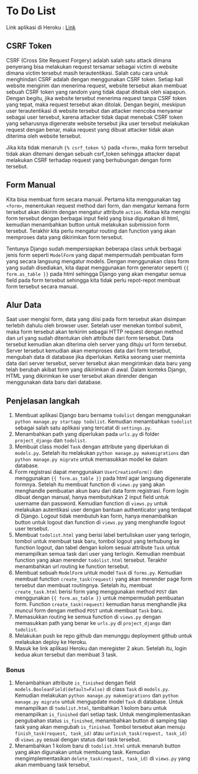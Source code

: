# To Do List

Link aplikasi di Heroku : [Link](https://pbp-tugas-2-insta-x.herokuapp.com/todolist)

## CSRF Token
CSRF (Cross Site Request Forgery) adalah salah satu attack dimana penyerang bisa melakukan request tersamar sebagai victim di website dimana victim tersebut masih terautentikasi. Salah catu cara untuk menghindari CSRF adalah dengan menggunakan CSRF token. Setiap kali website mengirim dan menerima request, website tersebut akan membuat sebuah CSRF token yang random yang tidak dapat ditebak oleh siapapun. Dengan begitu, jika website tersebut menerima request tanpa CSRF token yang tepat, maka request tersebut akan ditolak. Dengan begini, meskipun user terautentikasi di website tersebut dan attacker mencoba menyamar sebagai user tersebut, karena attacker tidak dapat menebak CSRF token yang seharusnya digenerate website tersebut jika user tersebut melakukan request dengan benar, maka request yang dibuat attacker tidak akan diterima oleh website tersebut.

Jika kita tidak menaruh `{% csrf_token %}` pada `<form>`, maka form tersebut tidak akan ditemani dengan sebuah csrf_token sehingga attacker dapat melakukan CSRF terhadap request yang berhubungan dengan form tersebut.

## Form Manual
Kita bisa membuat form secara manual. Pertama kita menggunakan tag `<form>`, menentukan request method dari form, dan mengatur kemana form tersebut akan dikirim dengan mengatur attribute `action`. Kedua kita mengisi form tersebut dengan berbagai input field yang bisa digunakan di html, kemudian menambahkan button untuk melakukan submission form tersebut. Terakhir kita perlu mengatur routing dan function yang akan memproses data yang dikirimkan form tersebut.

Tentunya Django sudah mempersiapkan beberapa class untuk berbagai jenis form seperti `ModelForm` yang dapat mempermudah pembuatan form yang secara langsung mengatur models. Dengan menggunakan class form yang sudah disediakan, kita dapat menggunakan form generator seperti `{{ form.as_table }}` pada html sehingga Django yang akan mengatur semua field pada form tersebut sehingga kita tidak perlu repot-repot membuat form tersebut secara manual.

## Alur Data
Saat user mengisi form, data yang diisi pada form tersebut akan disimpan terlebih dahulu oleh browser user. Setelah user menekan tombol submit, maka form tersebut akan terkirim sebagai HTTP request dengan method dan url yang sudah ditentukan oleh attribute dari form tersebut. Data tersebut kemudian akan diterima oleh server yang dituju url form tersebut. Server tersebut kemudian akan memproses data dari form tersebut, mengubah data di database jika diperlukan. Ketika seorang user meminta data dari server tersebut, server tersebut akan mengirimkan data baru yang telah berubah akibat form yang dikirimkan di awal. Dalam konteks Django, HTML yang dikirimkan ke user tersebut akan dirender dengan menggunakan data baru dari database.

## Penjelasan langkah
1. Membuat aplikasi Django baru bernama `todolist` dengan menggunakan `python manage.py startapp todolist`. Kemudian menambahkan `todolist` sebagai salah satu aplikasi yang tercatat di `settings.py`.
2. Menambahkan path yang diperlukan pada `urls.py` di folder `project_django` dan `todolist`.
3. Membuat class model `Task` dengan attribute yang diperlukan di `models.py`. Setelah itu melakukan `python manage.py makemigrations` dan `python manage.py migrate` untuk memasukkan model ke dalam database.
4. Form registrasi dapat menggunakan `UserCreationForm()` dan menggunakan `{{ form.as_table }}` pada html agar langsung digenerate formnya. Setelah itu membuat function di `views.py` yang akan menghandle pembuatan akun baru dari data form registrasi. Form login dibuat dengan manual, hanya membutuhkan 2 input field untuk username dan password. Kemudian function di `views.py` untuk melakukan autentikasi user dengan bantuan authenticator yang terdapat di Django. Logout tidak membutuh kan form, hanya menambahkan button untuk logout dan function di `views.py` yang menghandle logout user tersebut.
5. Membuat `todolist.html` yang berisi label bertuliskan user yang terlogin, tombol untuk membuat task baru, tombol logout yang terhubung ke function logout, dan tabel dengan kolom sesuai attribute `Task` untuk menampilkan semua task dari user yang terlogin. Kemudian membuat function yang akan merender `todolist.html` tersebut. Terakhir menambahkan url routing ke function tersebut.
6. Membuat sebuah `ModelForm` untuk model `Task` di `forms.py`. Kemudian membuat function `create_task(request)` yang akan merender page form tersebut dan membuat routingnya. Setelah itu, membuat `create_task.html` berisi form yang menggunakan method `POST` dan menggunakan `{{ form.as_table }}` untuk mempermudah pembuatan form. Function `create_task(request)` kemudian harus menghandle jika muncul form dengan method `POST` untuk membuat `Task` baru.
7. Memasukkan routing ke semua function di `views.py` dengan memasukkan path yang benar ke `urls.py` di `project_django` dan `todolist`.
8. Melakukan push ke repo github dan menunggu deployment github untuk melakukan deploy ke Heroku.
9. Masuk ke link aplikasi Heroku dan meregister 2 akun. Setelah itu, login kedua akun tersebut dan membuat 3 task.
### Bonus
1. Menambahkan attribute `is_finished` dengan field `models.BooleanField(default=False)` di class `Task` di `models.py`. Kemudian melakukan `python manage.py makemigrations` dan `python manage.py migrate` untuk mengupdate model `Task` di database. Untuk menampilkan di `todolist.html`, tambahkan 1 kolom baru untuk menampilkan `is_finished` dari setiap task. Untuk mengimplementasikan pengubahan status `is_finished`, menambahkan button di samping tiap task yang akan mengubah `is_finished`. Tombol tersebut akan menuju `finish_task(request, task_id)` atau `unfinish_task(request, task_id)` di `views.py` sesuai dengan status dari task tersebut.
2. Menambahkan 1 kolom baru di `todolist.html` untuk menaruh button yang akan digunakan untuk membuang task. Kemudian mengimplementasikan `delete_task(request, task_id)` di `views.py` yang akan membuang task tersebut.